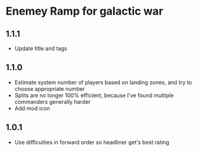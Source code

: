 # Enemey Ramp for galactic war

## 1.1.1

- Update title and tags

## 1.1.0

- Estimate system number of players based on landing zones, and try to choose appropriate number
- Splits are no longer 100% efficient, because I've found multiple commanders generally harder
- Add mod icon

## 1.0.1

- Use difficulties in forward order so headliner get's best rating
